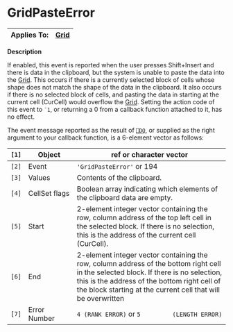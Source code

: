 




<h1 class="heading"><span class="name">GridPasteError</span></h1>

| Applies To: | [Grid](../a-z/grid.md) |
| --- | ---  |


**Description**


If enabled, this event is reported when the user presses Shift+Insert and
there is data in the clipboard, but the system is unable to paste the data into
the [Grid](../a-z/grid.md). This occurs if there is a currently
selected block of cells whose shape does not match the shape of the data in the
clipboard. It also occurs if there is no selected block of cells, and pasting
the data in starting at the current cell (CurCell) would overflow the [Grid](../a-z/grid.md).
Setting the action code of this event to `¯1`, or returning a 0 from a callback function attached to it, has no effect.


The event message reported as the result of [`⎕DQ`](../../Language/System%20Functions/dq.htm),
or supplied as the right argument to your callback function, is a 6-element
vector as follows:


| `[1]` | Object | ref or character vector |
| --- | --- | ---  |
| `[2]` | Event | `'GridPasteError'` or 194 |
| `[3]` | Values | Contents of the clipboard. |
| `[4]` | CellSet flags | Boolean array indicating which elements of the clipboard data are         empty. |
| `[5]` | Start | 2-element integer vector containing the row, column address of the top         left cell in the selected block. If there is no selection, this is the         address of the current cell (CurCell). |
| `[6]` | End | 2-element integer vector containing the row, column address of the         bottom right cell in the selected block. If there is no selection, this         is the address of the bottom right cell of the block starting at the         current cell that will be overwritten |
| `[7]` | Error Number | `4 (RANK ERROR)` or `5         (LENGTH ERROR)` |



